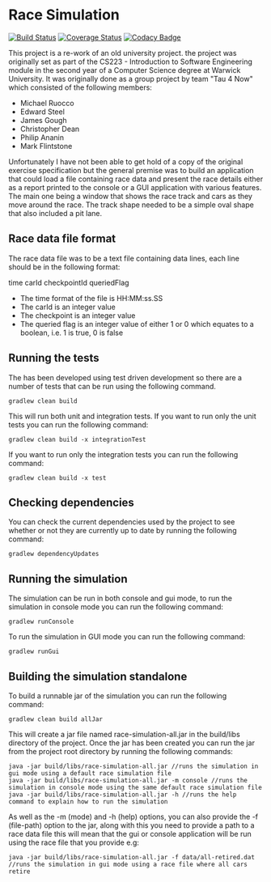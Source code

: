 # Race Simulation

[![Build Status](https://travis-ci.org/michaelruocco/race-simulation.svg?branch=master)](https://travis-ci.org/michaelruocco/race-simulation)
[![Coverage Status](https://coveralls.io/repos/github/michaelruocco/race-simulation/badge.svg?branch=master)](https://coveralls.io/github/michaelruocco/race-simulation?branch=master)
[![Codacy Badge](https://api.codacy.com/project/badge/Grade/db5e4e7a12ad47718874540378fb8c97)](https://www.codacy.com/app/michaelruocco/race-simulation?utm_source=github.com&amp;utm_medium=referral&amp;utm_content=michaelruocco/race-simulation&amp;utm_campaign=Badge_Grade)

This project is a re-work of an old university project. the project was originally
set as part of the CS223 - Introduction to Software Engineering module in the second
year of a Computer Science degree at Warwick University. It was originally done as
a group project by team "Tau 4 Now" which consisted of the following members:

* Michael Ruocco
* Edward Steel
* James Gough
* Christopher Dean
* Philip Ananin
* Mark Flintstone

Unfortunately I have not been able to get hold of a copy of the original exercise
specification but the general premise was to build an application that could load
a file containing race data and present the race details either as a report printed
to the console or a GUI application with various features. The main one being a window
that shows the race track and cars as they move around the race. The track shape needed
to be a simple oval shape that also included a pit lane.

## Race data file format

The race data file was to be a text file containing data lines, each line should
be in the following format:

time carId checkpointId queriedFlag

* The time format of the file is HH:MM:ss.SS
* The carId is an integer value
* The checkpoint is an integer value
* The queried flag is an integer value of either 1 or 0 which equates to a boolean, i.e. 1 is true, 0 is false

## Running the tests

The has been developed using test driven development so there are a number
of tests that can be run using the following command.

```
gradlew clean build
```

This will run both unit and integration tests. If you want to run only the unit
tests you can run the following command:

```
gradlew clean build -x integrationTest
```

If you want to run only the integration tests you can run the following command:

```
gradlew clean build -x test
```

## Checking dependencies

You can check the current dependencies used by the project to see whether
or not they are currently up to date by running the following command:

```
gradlew dependencyUpdates
```

## Running the simulation

The simulation can be run in both console and gui mode, to run the simulation
in console mode you can run the following command:

```
gradlew runConsole
```

To run the simulation in GUI mode you can run the following command:

```
gradlew runGui
```

## Building the simulation standalone

To build a runnable jar of the simulation you can run the following command:

```
gradlew clean build allJar
```

This will create a jar file named race-simulation-all.jar in the build/libs
directory of the project. Once the jar has been created you can run the jar
from the project root directory by running the following commands:

```
java -jar build/libs/race-simulation-all.jar //runs the simulation in gui mode using a default race simulation file
java -jar build/libs/race-simulation-all.jar -m console //runs the simulation in console mode using the same default race simulation file
java -jar build/libs/race-simulation-all.jar -h //runs the help command to explain how to run the simulation
```

As well as the -m (mode) and -h (help) options, you can also provide the -f (file-path)
option to the jar, along with this you need to provide a path to a race data file
this will mean that the gui or console application will be run using the race file that you provide e.g:

```
java -jar build/libs/race-simulation-all.jar -f data/all-retired.dat //runs the simulation in gui mode using a race file where all cars retire
```
